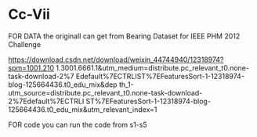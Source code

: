 # Cc-Vii


FOR DATA
the originall can get from Bearing Dataset for IEEE PHM 2012 Challenge

https://download.csdn.net/download/weixin_44744940/12318974?spm=1001.210
1.3001.6661.1&utm_medium=distribute.pc_relevant_t0.none-task-download-2%7
Edefault%7ECTRLIST%7EFeaturesSort-1-12318974-blog-125664436.t0_edu_mix&dep
th_1-utm_source=distribute.pc_relevant_t0.none-task-download-2%7Edefault%7ECTRLI
ST%7EFeaturesSort-1-12318974-blog-125664436.t0_edu_mix&utm_relevant_index=1

FOR code
you can run the code from s1-s5
